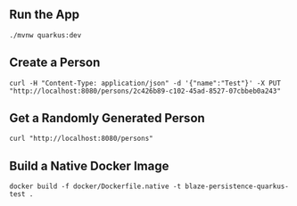 ## Run the App

`./mvnw quarkus:dev`

## Create a Person

`curl -H "Content-Type: application/json" -d '{"name":"Test"}' -X PUT "http://localhost:8080/persons/2c426b89-c102-45ad-8527-07cbbeb0a243"`

## Get a Randomly Generated Person

`curl "http://localhost:8080/persons"`

## Build a Native Docker Image

`docker build -f docker/Dockerfile.native -t blaze-persistence-quarkus-test .`
